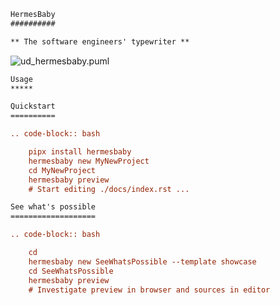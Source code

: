 ```rst
HermesBaby
##########

** The software engineers' typewriter **
```

![ud_hermesbaby.puml](http://www.plantuml.com/plantuml/proxy?src=https://raw.githubusercontent.com/hermesbaby/hermesbaby/main/_figures/ud_hermesbaby.puml&fmt=svg)


```rst
Usage
*****

Quickstart
==========

.. code-block:: bash

    pipx install hermesbaby
    hermesbaby new MyNewProject
    cd MyNewProject
    hermesbaby preview
    # Start editing ./docs/index.rst ...

See what's possible
===================

.. code-block:: bash

    cd
    hermesbaby new SeeWhatsPossible --template showcase
    cd SeeWhatsPossible
    hermesbaby preview
    # Investigate preview in browser and sources in editor
```
